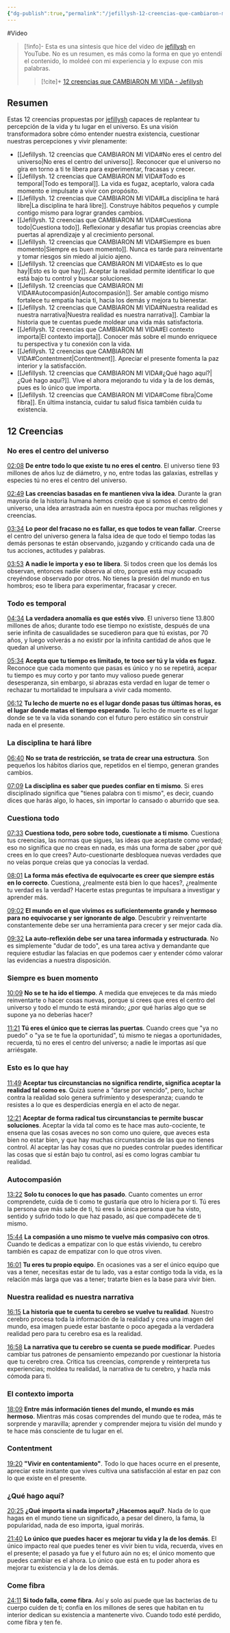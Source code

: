 ```yaml
---
{"dg-publish":true,"permalink":"/jefillysh-12-creencias-que-cambiaron-mi-vida/","updated":"2025-01-12T22:06"}
---
```


#Video 
> [!info]-
> Esta es una síntesis que hice del video de [jefillysh](https://www.youtube.com/@jefillysh) en YouTube. No es un resumen, es más como la forma en que yo entendí el contenido, lo moldeé con mi experiencia y lo expuse con mis palabras.
>> [!cite]+
>> [12 creencias que CAMBIARON MI VIDA - Jefillysh](https://www.youtube.com/watch?v=8UOWETZzlEA) 

## Resumen
Estas 12 creencias propuestas por [jefillysh](https://www.youtube.com/@jefillysh) capaces de replantear tu percepción de la vida y tu lugar en el universo. Es una visión transformadora sobre cómo entender nuestra existencia, cuestionar nuestras percepciones y vivir plenamente:
- [[Jefillysh. 12 creencias que CAMBIARON MI VIDA#No eres el centro del universo\|No eres el centro del universo]]. Reconocer que el universo no gira en torno a ti te libera para experimentar, fracasas y crecer.
- [[Jefillysh. 12 creencias que CAMBIARON MI VIDA#Todo es temporal\|Todo es temporal]]. La vida es fugaz, aceptarlo, valora cada momento e impulsate a vivir con propósito.
- [[Jefillysh. 12 creencias que CAMBIARON MI VIDA#La disciplina te hará libre\|La disciplina te hará libre]]. Construye hábitos pequeños y cumple contigo mismo para lograr grandes cambios.
- [[Jefillysh. 12 creencias que CAMBIARON MI VIDA#Cuestiona todo\|Cuestiona todo]]. Reflexionar y desafiar tus propias creencias abre puertas al aprendizaje y al crecimiento personal.
- [[Jefillysh. 12 creencias que CAMBIARON MI VIDA#Siempre es buen momento\|Siempre es buen momento]]. Nunca es tarde para reinventarte y tomar riesgos sin miedo al juicio ajeno.
- [[Jefillysh. 12 creencias que CAMBIARON MI VIDA#Esto es lo que hay\|Esto es lo que hay]]. Aceptar la realidad permite identificar lo que está bajo tu control y buscar soluciones.
- [[Jefillysh. 12 creencias que CAMBIARON MI VIDA#Autocompasión\|Autocompasión]]. Ser amable contigo mismo fortalece tu empatía hacia ti, hacia los demás y mejora tu bienestar.
- [[Jefillysh. 12 creencias que CAMBIARON MI VIDA#Nuestra realidad es nuestra narrativa\|Nuestra realidad es nuestra narrativa]]. Cambiar la historia que te cuentas puede moldear una vida más satisfactoria.
- [[Jefillysh. 12 creencias que CAMBIARON MI VIDA#El contexto importa\|El contexto importa]]. Conocer más sobre el mundo enriquece tu perspectiva y tu conexión con la vida.
- [[Jefillysh. 12 creencias que CAMBIARON MI VIDA#Contentment\|Contentment]]. Apreciar el presente fomenta la paz interior y la satisfacción.
- [[Jefillysh. 12 creencias que CAMBIARON MI VIDA#¿Qué hago aquí?\|¿Qué hago aquí?]]. Vive el ahora mejorando tu vida y la de los demás, pues es lo único que importa.
- [[Jefillysh. 12 creencias que CAMBIARON MI VIDA#Come fibra\|Come fibra]]. En última instancia, cuidar tu salud física también cuida tu existencia.

## 12 Creencias

### No eres el centro del universo
[02:08](https://www.youtube.com/watch?t=128&v=8UOWETZzlEA)
**De entre todo lo que existe tu no eres el centro**. El universo tiene 93 millones de años luz de diámetro, y no, entre todas las galaxias, estrellas y especies tú no eres el centro del universo.

[02:49](https://www.youtube.com/watch?t=169&v=8UOWETZzlEA)
**Las creencias basadas en fe mantienen viva la idea**. Durante la gran mayoría de la historia humana hemos creído que si somos el centro del universo, una idea arrastrada aún en nuestra época por muchas religiones y creencias.

[03:34](https://www.youtube.com/watch?t=214&v=8UOWETZzlEA)
**Lo peor del fracaso no es fallar, es que todos te vean fallar**. Creerse el centro del universo genera la falsa idea de que todo el tiempo todas las demás personas te están observando, juzgando y criticando cada una de tus acciones, actitudes y palabras.

[03:53](https://www.youtube.com/watch?t=233&v=8UOWETZzlEA)
**A nadie le importa y eso te libera**. Si todos creen que los demás los observan, entonces nadie observa al otro, porque está muy ocupado creyéndose observado por otros. No tienes la presión del mundo en tus hombros; eso te libera para experimentar, fracasar y crecer.

### Todo es temporal
[04:34](https://www.youtube.com/watch?t=274&v=8UOWETZzlEA)
**La verdadera anomalía es que estés vivo**. El universo tiene 13.800 millones de años; durante todo ese tiempo no exististe, después de una serie infinita de casualidades se sucedieron para que tú existas, por 70 años, y luego volverás a no existir por la infinita cantidad de años que le quedan al universo.

 [05:34](https://www.youtube.com/watch?t=334&v=8UOWETZzlEA)
**Acepta que tu tiempo es limitado, te toco ser tú y la vida es fugaz**. Reconoce que cada momento que pasas es único y no se repetirá, acepar tu tiempo es muy corto y por tanto muy valioso puede generar desesperanza, sin embargo, si abrazas esta verdad en lugar de temer o rechazar tu mortalidad te impulsara a vivir cada momento.

[06:12](https://www.youtube.com/watch?t=372&v=8UOWETZzlEA)
**Tu lecho de muerte no es el lugar donde pasas tus últimas horas, es el lugar donde matas el tiempo esperando**. Tu lecho de muerte es el lugar donde se te va la vida sonando con el futuro pero estático sin construir nada en el presente.

### La disciplina te hará libre
[06:40](https://www.youtube.com/watch?t=400&v=8UOWETZzlEA)
**No se trata de restricción, se trata de crear una estructura**. Son pequeños los hábitos diarios que, repetidos en el tiempo, generan grandes cambios.

[07:09](https://www.youtube.com/watch?t=429&v=8UOWETZzlEA)
**La disciplina es saber que puedes confiar en ti mismo**. Si eres disciplinado significa que "tienes palabra con ti mismo", es decir, cuando dices que harás algo, lo haces, sin importar lo cansado o aburrido que sea.

### Cuestiona todo
[07:33](https://www.youtube.com/watch?t=453&v=8UOWETZzlEA)
**Cuestiona todo, pero sobre todo, cuestionate a ti mismo**. Cuestiona tus creencias, las normas que sigues, las ideas que aceptaste como verdad; eso no significa que no creas en nada, es más una forma de saber ¿por qué crees en lo que crees? Auto-cuestionarte desbloquea nuevas verdades que no veías porque creías que ya conocías la verdad.

[08:01](https://www.youtube.com/watch?t=481&v=8UOWETZzlEA)
**La forma más efectiva de equivocarte es creer que siempre estás en lo correcto**. Cuestiona, ¿realmente está bien lo que haces?, ¿realmente tu verdad es la verdad? Hacerte estas preguntas te impulsara a investigar y aprender más.

[09:02](https://www.youtube.com/watch?t=542&v=8UOWETZzlEA)
**El mundo en el que vivimos es suficientemente grande y hermoso para no equivocarse y ser ignorante de algo**. Descubrir y reinventarte constantemente debe ser una herramienta para crecer y ser mejor cada día.

[09:32](https://www.youtube.com/watch?t=572&v=8UOWETZzlEA)
**La auto-reflexión debe ser una tarea informada y estructurada**. No es simplemente "dudar de todo", es una tarea activa y demandante que requiere estudiar las falacias en que podemos caer y entender cómo valorar las evidencias a nuestra disposición.

### Siempre es buen momento
[10:09](https://www.youtube.com/watch?t=609&v=8UOWETZzlEA)
**No se te ha ido el tiempo**. A medida que envejeces te da más miedo reinventarte o hacer cosas nuevas, porque si crees que eres el centro del universo y todo el mundo te está mirando; ¿por qué harías algo que se supone ya no deberías hacer?

[11:21](https://www.youtube.com/watch?t=681&v=8UOWETZzlEA)
**Tú eres el único que te cierras las puertas**. Cuando crees que "ya no puedo" o "ya se te fue la oportunidad", tú mismo te niegas a oportunidades, recuerda, tú no eres el centro del universo; a nadie le importas así que arriésgate.

### Esto es lo que hay
[11:49](https://www.youtube.com/watch?t=709&v=8UOWETZzlEA)
**Aceptar tus circunstancias no significa rendirte, significa aceptar la realidad tal como es**. Quizá suene a "darse por vencido", pero, luchar contra la realidad solo genera sufrimiento y desesperanza; cuando te resistes a lo que es desperdicias energía en el acto de negar.

[12:21](https://www.youtube.com/watch?t=741&v=8UOWETZzlEA)
**Aceptar de forma radical tus circunstancias te permite buscar soluciones**. Aceptar la vida tal como es te hace mas auto-cociente, te ensena que las cosas aveces no son como uno quiere, que aveces esta bien no estar bien, y que hay muchas circunstancias de las que no tienes control. Al aceptar las hay cosas que no puedes controlar puedes identificar las cosas que si están bajo tu control, así es como logras cambiar tu realidad.

### Autocompasión
[13:22](https://www.youtube.com/watch?t=802&v=8UOWETZzlEA)
**Solo tu conoces lo que has pasado**. Cuanto comentes un error comprendete, cuida de ti como te gustaría que otro lo hiciera por ti. Tú eres la persona que más sabe de ti, tú eres la única persona que ha visto, sentido y sufrido todo lo que haz pasado, así que compadécete de ti mismo.

[15:44](https://www.youtube.com/watch?t=944&v=8UOWETZzlEA)
**La compasión a uno mismo te vuelve más compasivo con otros**. Cuando te dedicas a empatizar con lo que estás viviendo, tu cerebro también es capaz de empatizar con lo que otros viven.

[16:01](https://www.youtube.com/watch?t=961&v=8UOWETZzlEA)
**Tu eres tu propio equipo**. En ocasiones vas a ser el único equipo que vas a tener, necesitas estar de tu lado, vas a estar contigo toda la vida, es la relación más larga que vas a tener; tratarte bien es la base para vivir bien.

### Nuestra realidad es nuestra narrativa
[16:15](https://www.youtube.com/watch?t=975&v=8UOWETZzlEA)
**La historia que te cuenta tu cerebro se vuelve tu realidad**. Nuestro cerebro procesa toda la información de la realidad y crea una imagen del mundo, esa imagen puede estar bastante o poco apegada a la verdadera realidad pero para tu cerebro esa es la realidad.

[16:58](https://www.youtube.com/watch?t=1018&v=8UOWETZzlEA)
**La narrativa que tu cerebro se cuenta se puede modificar**. Puedes cambiar tus patrones de pensamiento empezando por cuestionar la historia que tu cerebro crea. Critica tus creencias, comprende y reinterpreta tus experiencias; moldea tu realidad, la narrativa de tu cerebro, y hazla más cómoda para ti.

### El contexto importa
[18:09](https://www.youtube.com/watch?t=1089&v=8UOWETZzlEA)
**Entre más información tienes del mundo, el mundo es más hermoso**. Mientras más cosas comprendes del mundo que te rodea, más te sorprende y maravilla; aprender y comprender mejora tu visión del mundo y te hace más consciente de tu lugar en el.

### Contentment
[19:20](https://www.youtube.com/watch?t=1160&v=8UOWETZzlEA)
**"Vivir en contentamiento"**. Todo lo que haces ocurre en el presente, apreciar este instante que vives cultiva una satisfacción al estar en paz con lo que existe en el presente.

### ¿Qué hago aquí?
[20:25](https://www.youtube.com/watch?t=1225&v=8UOWETZzlEA)
**¿Qué importa si nada importa? ¿Hacemos aquí?**. Nada de lo que hagas en el mundo tiene un significado, a pesar del dinero, la fama, la popularidad, nada de eso importa, igual morirás.

[21:40](https://www.youtube.com/watch?t=1300&v=8UOWETZzlEA)
**Lo único que puedes hacer es mejorar tu vida y la de los demás**. El único impacto real que puedes tener es vivir bien tu vida, recuerda, vives en el presente; el pasado ya fue y el futuro aún no es; el único momento que puedes cambiar es el ahora. Lo único que está en tu poder ahora es mejorar tu existencia y la de los demás.

### Come fibra
[24:11](https://www.youtube.com/watch?t=1451&v=8UOWETZzlEA)
**Si todo falla, come fibra**. Así y solo así puede que las bacterias de tu cuerpo cuiden de ti; confía en los millones de seres que habitan en tu interior dedican su existencia a mantenerte vivo. Cuando todo esté perdido, come fibra y ten fe.